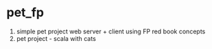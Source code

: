 # pet_fp

1. simple pet project web server + client using FP red book concepts
2. pet project - scala with cats
